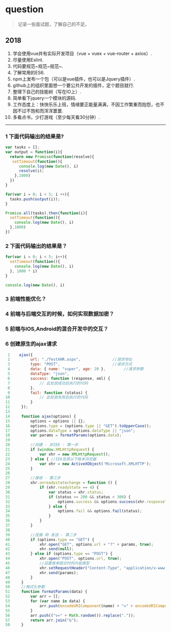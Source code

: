 # question

> 记录一些面试题，了解自己的不足。

## 2018 

1. 学会使用vue并有实际开发项目（vue + vuex + vue-router + axios）.
2. 尽量使用Eslint.
3. 代码要规范~规范~规范~.
4. 了解常用的ES6.
5. npm上发布一个包（可以是vue插件，也可以是Jquery插件）.
7. github上的组织里面想一个要公共开发的插件，定个题目就行.
8. 整理下自己的技能树（写在IO上）.
9. 简单看下jquery一个模块的源码.
10. 工作态度上：快快乐乐上班，情绪要正能量满满，不因工作繁重而抱怨，也不因不过不饱和而浑浑噩噩.
11. 多看点书，少打游戏（至少每天看30分钟）.

----

### 1 下面代码输出的结果是?

```js
var tasks = [];
var output = function(i){
  return new Promise(function(resolve){
   setTimeout(function(){
      console.log(new Date(), i)
      resolve(i);
    },1000)
  })
}

for(var i = 0; i < 5; i ++){
  tasks.push(output(i));
}

Promise.all(tasks).then(function(i){
  setTimeout(function(){
    console.log(new Date(), i)
  },1000)
})
```

### 2 下面代码输出的结果是？

```js
for(var i = 0; i < 5; i++){
  setTimeout(function(){
    console.log(new Date(), i)
  }, 1000 * i)
}

console.log(new Date(), i)
```

### 3 前端性能优化？

### 4 前端与后端交互的时候，如何实现数据加密？

### 5 前端与IOS,Android的混合开发中的交互？

### 6 创建原生的ajax请求
```js
 1    ajax({
 2         url: "./TestXHR.aspx",              //请求地址
 3         type: "POST",                       //请求方式
 4         data: { name: "super", age: 20 },        //请求参数
 5         dataType: "json",
 6         success: function (response, xml) {
 7             // 此处放成功后执行的代码
 8         },
 9         fail: function (status) {
10             // 此处放失败后执行的代码
11         }
12     });
13 
14     function ajax(options) {
15         options = options || {};
16         options.type = (options.type || "GET").toUpperCase();
17         options.dataType = options.dataType || "json";
18         var params = formatParams(options.data);
19 
20         //创建 - 非IE6 - 第一步
21         if (window.XMLHttpRequest) {
22             var xhr = new XMLHttpRequest();
23         } else { //IE6及其以下版本浏览器
24             var xhr = new ActiveXObject('Microsoft.XMLHTTP');
25         }
26 
27         //接收 - 第三步
28         xhr.onreadystatechange = function () {
29             if (xhr.readyState == 4) {
30                 var status = xhr.status;
31                 if (status >= 200 && status < 300) {
32                     options.success && options.success(xhr.responseText, xhr.responseXML);
33                 } else {
34                     options.fail && options.fail(status);
35                 }
36             }
37         }
38 
39         //连接 和 发送 - 第二步
40         if (options.type == "GET") {
41             xhr.open("GET", options.url + "?" + params, true);
42             xhr.send(null);
43         } else if (options.type == "POST") {
44             xhr.open("POST", options.url, true);
45             //设置表单提交时的内容类型
46             xhr.setRequestHeader("Content-Type", "application/x-www-form-urlencoded");
47             xhr.send(params);
48         }
49     }
50     //格式化参数
51     function formatParams(data) {
52         var arr = [];
53         for (var name in data) {
54             arr.push(encodeURIComponent(name) + "=" + encodeURIComponent(data[name]));
55         }
56         arr.push(("v=" + Math.random()).replace("."));
57         return arr.join("&");
58     }
```

